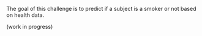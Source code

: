 The goal of this challenge is to predict if a subject is a smoker or not based on health data. 

(work in progress)
